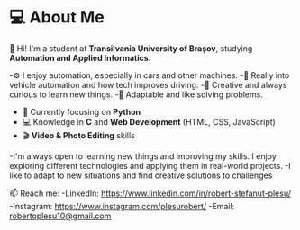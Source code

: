 # 💻 About Me

👋 Hi! I'm a student at **Transilvania University of Brașov**, studying **Automation and Applied Informatics**.

-⚙️ I enjoy automation, especially in cars and other machines.
-🚗 Really into vehicle automation and how tech improves driving.
-🎨 Creative and always curious to learn new things.
-🔄 Adaptable and like solving problems.

- 🐍 Currently focusing on **Python**
- 💻 Knowledge in **C** and **Web Development** (HTML, CSS, JavaScript)
- 🎬 **Video & Photo Editing** skills

-I'm always open to learning new things and improving my skills. I enjoy exploring different technologies and applying them in real-world projects.
-I like to adapt to new situations and find creative solutions to challenges

📫 Reach me:
-LinkedIn: https://www.linkedin.com/in/robert-stefanut-plesu/
-Instagram: https://www.instagram.com/plesurobert/
-Email: robertoplesu10@gmail.com

